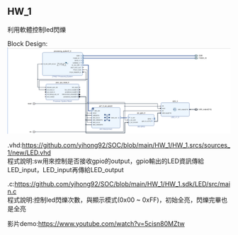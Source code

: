 ## HW_1
利用軟體控制led閃爍

Block Design:![image](https://github.com/yihong92/SOC/blob/main/HW_1/Block%20Design.png)

.vhd:https://github.com/yihong92/SOC/blob/main/HW_1/HW_1.srcs/sources_1/new/LED.vhd    
程式說明:sw用來控制是否接收gpio的output，gpio輸出的LED資訊傳給LED_input，LED_input再傳給LED_output

.c:https://github.com/yihong92/SOC/blob/main/HW_1/HW_1.sdk/LED/src/main.c  
程式說明:控制led閃爍次數，與顯示模式(0x00 ~ 0xFF)，初始全亮，閃爍完畢也是全亮

影片demo:https://www.youtube.com/watch?v=5cisn80MZtw

